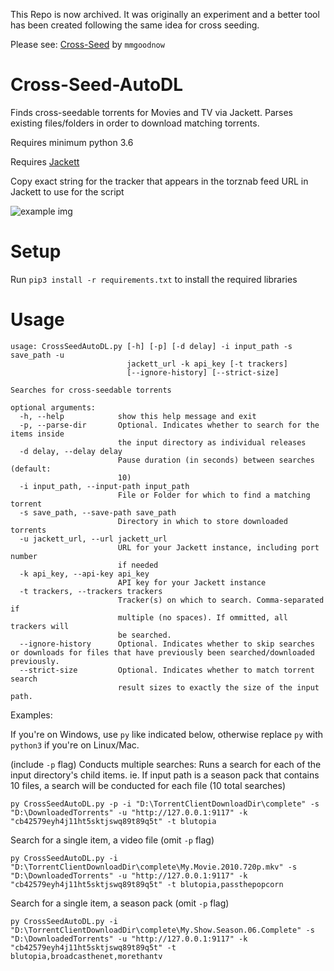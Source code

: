 This Repo is now archived. It was originally an experiment and a better tool has been created following the same idea for cross seeding.

Please see: [Cross-Seed](https://github.com/cross-seed/cross-seed) by `mmgoodnow`


# Cross-Seed-AutoDL
Finds cross-seedable torrents for Movies and TV via Jackett. Parses existing files/folders in order to download matching torrents.

Requires minimum python 3.6

Requires [Jackett](https://github.com/Jackett/Jackett)

Copy exact string for the tracker that appears in the torznab feed URL in Jackett to use for the script

![example img](https://i.ibb.co/8YdNh5v/image.png)


# Setup


Run `pip3 install -r requirements.txt` to install the required libraries


# Usage

	usage: CrossSeedAutoDL.py [-h] [-p] [-d delay] -i input_path -s save_path -u
	                          jackett_url -k api_key [-t trackers]
	                          [--ignore-history] [--strict-size]

	Searches for cross-seedable torrents

	optional arguments:
	  -h, --help            show this help message and exit
	  -p, --parse-dir       Optional. Indicates whether to search for the items inside
	                        the input directory as individual releases
	  -d delay, --delay delay
	                        Pause duration (in seconds) between searches (default:
	                        10)
	  -i input_path, --input-path input_path
	                        File or Folder for which to find a matching torrent
	  -s save_path, --save-path save_path
	                        Directory in which to store downloaded torrents
	  -u jackett_url, --url jackett_url
	                        URL for your Jackett instance, including port number
	                        if needed
	  -k api_key, --api-key api_key
	                        API key for your Jackett instance
	  -t trackers, --trackers trackers
	                        Tracker(s) on which to search. Comma-separated if
	                        multiple (no spaces). If ommitted, all trackers will
	                        be searched.
	  --ignore-history      Optional. Indicates whether to skip searches or downloads for files that have previously been searched/downloaded previously.
	  --strict-size         Optional. Indicates whether to match torrent search
	                        result sizes to exactly the size of the input path.


Examples:

If you're on Windows, use `py` like indicated below, otherwise replace `py` with `python3` if you're on Linux/Mac.

(include `-p` flag) Conducts multiple searches: Runs a search for each of the input directory's child items. ie. If input path is a season pack that contains 10 files, a search will be conducted for each file (10 total searches)

	py CrossSeedAutoDL.py -p -i "D:\TorrentClientDownloadDir\complete" -s "D:\DownloadedTorrents" -u "http://127.0.0.1:9117" -k "cb42579eyh4j11ht5sktjswq89t89q5t" -t blutopia

Search for a single item, a video file (omit `-p` flag)

	py CrossSeedAutoDL.py -i "D:\TorrentClientDownloadDir\complete\My.Movie.2010.720p.mkv" -s "D:\DownloadedTorrents" -u "http://127.0.0.1:9117" -k "cb42579eyh4j11ht5sktjswq89t89q5t" -t blutopia,passthepopcorn

Search for a single item, a season pack (omit `-p` flag)

	py CrossSeedAutoDL.py -i "D:\TorrentClientDownloadDir\complete\My.Show.Season.06.Complete" -s "D:\DownloadedTorrents" -u "http://127.0.0.1:9117" -k "cb42579eyh4j11ht5sktjswq89t89q5t" -t blutopia,broadcasthenet,morethantv
